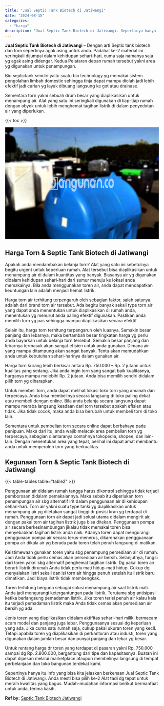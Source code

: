 ```yaml
---
title: "Jual Septic Tank Biotech di Jatiwangi"
date: "2024-08-15"
categories: 
  - "harga"
description: "Jual Septic Tank Biotech di Jatiwangi. Sepertinya hanya itu info yang bisa kita jelaskan berkenaan Jual Septic Tank Biotech di Jatiwangi. Anda mesti bisa pil..."
---
```


**Jual Septic Tank Biotech di Jatiwangi** – Dengan arti Septic tank biotech dan torn sepertinya agak asing untuk anda. Padahal ke-2 material ini seringkali dijumpai dalam kehidupan sehari-hari, cuma saja namanya saja yg agak asing didengar. Kedua Pelataran depan rumah tersebut yakni area yg digunakan untuk penampungan.

Bio septictank sendiri yaitu suatu bio technology yg memakai sistem pengolahan limbah domestic sehingga tinja dapat mampu diolah jadi lebih efektif jadi carian yg layak dibuang langsung ke got atau drainase.

Sementara torn yakni sebuah drum besar yang diaplikasikan untuk menampung air. Alat yang satu ini seringkali digunakan di tiap-tiap rumah dengan obyek untuk lebih menghemat tagihan listrik di dalam penyedotan air yang diperlukan.

{{< toc >}}

![Jual Septic Tank Biotech di Jatiwangi](/images/jual-bio-septictank-14.png)

## Harga Torn & Septic Tank Biotech di Jatiwangi

Apakah anda mendambakan belanja torn? Alat yang satu ini sebetulnya begitu urgent untuk keperluan rumah. Alat tersebut bisa diaplikasikan untuk menampung air di dalam kuantitas yang banyak. Biasanya air yg digunakan didalam kehidupan sehari-hari dari sumur menuju ke lokasi anda memakainya. Bila anda menggunakan toren air, anda dapat mendapatkan keuntungan lain adalah menjadi hemat listrik.

Harga torn air terhitung terpengaruh oleh sebagian faktor, salah satunya adalah dari brand torn air tersebut. Ada begitu banyak sekali type torn air yang dapat anda menentukan untuk diaplikasikan di rumah anda, menentukan yg menurut anda paling efektif digunakan. Pastikan anda memilih torn yg pas sehingga mampu diaplikasikan secara efektif.

Selain itu, harga torn terhitung terpengaruh oleh luasnya. Semakin besar panjang dan lebarnya, maka bertambah besar tingkatan harga yg perlu anda bayarkan untuk belanja torn tersebut. Semakin besar panjang dan lebarnya termasuk akan sangat efisien untuk anda gunakan. Dimana air yang mampu ditampung akan sangat banyak. Tentu akan memudahkan anda untuk kebutuhan sehari-harinya dalam gunakan air.

Harga torn kurang lebih berkisar antara Rp. 750.000 – Rp. 2 jutaan untuk kualitas yang sedang. Jika anda ingin torn yang sangat baik kualitasnya, harganya mampu melebihi Rp. 2 jutaan. Anda bisa memilih sendiri didalam pilih torn yg diharapkan.

Untuk membeli torn, anda dapat melihat lokasi toko torn yang amanah dan terpercaya. Anda bisa membelinya secara langsung di toko paling dekat atau membeli dengan online. Bila anda belanja secara langsung dapat mampu meraba langsung keadaan dari torn tersebut apakah efisien atau tidak. Jika tidak cocok, maka anda bisa berubah untuk membeli torn di toko lain.

Sementara untuk pembelian torn secara online dapat berbahaya pada penipuan. Maka dari itu, anda wajib melacak area pembelian torn yg terpercaya, sebagian diantaranya contohnya tokopedia, shopee, dan lain-lain. Dengan menentukan area yang tepat, perihal ini dapat amat membantu anda untuk memperoleh torn yang berkualitas.

## Kegunaan Torn & Septic Tank Biotech di Jatiwangi

{{< table-tables table="table2" >}}

Penggunaan air didalam rumah tangga harus dikontrol sehingga tidak terjadi pemborosan didalam pemakaiannya. Maka sebab itu diperlukan torn penampungan air sbg alternatif irit dalam penggunaan air di kehidupan sehari-hari. Torn air yakni suatu type tanki yg diaplikasikan untuk menampung air yg diletakan sangat tinggi dr posisi kran yg terdapat di rumah. Penggunaan torn air dapat jadi solusi utama didalam mengirit air, dengan pakai torn air tagihan listrik juga bisa ditekan. Penggunaan pompa air secara berkesinambungan jikalau tidak memakai toren bisa menyebabkan tagihan listrik anda naik. Adanya toren dapat mengurangi penggunaan pompa air secara terus-menerus, dikarenakan pengguanaan pompa air dikala air yg berada pada toren telah penuh langsung di matikan.

Keistimewaan gunakan toren yaitu sbg penampung persediaan air di rumah. Jadi Anda tidak perlu cemas akan persediaan air bersih. Selanjutnya, fungsi dari toren yakni sbg alternatif penghemat tagihan listrik. Dg pakai toren air berarti listrik dirumah Anda tidak perlu mati hidup-mati hidup. Cukup dg menyalakan listri sekali dan isi torn air hingga penuh setelah itu listrik baru dimatikan. Jadi biaya listrik tidak membengkak.

Toren terhitung berguna sebagai solusi menampung air saat listrik mati. Anda jadi mengurangi ketergantungan pada listrik. Terutama sbg antisipasi ketika berlangsung pemadaman listrik. Jika toren terisi penuh air kalau kala itu terjadi pemadaman listrik maka Anda tidak cemas akan persediaan air bersih yg ada.

Jenis toren yang diaplikasikan didalam aktifitas sehari-hari miliki bermacam acam model dan panjang juga lebar. Penggunaanya sesuai dg keperluan yang ada. Jika cuma satu rumah saja, cukup pakai ukuran toren yang kecil. Tetapi apabila toren yg diaplikasikan di perkantoran atau industi, toren yang digunakan dalam jumlah besar dan punyai panjang dan lebar yg besar.

Untuk rentang harga dr toren yang terdapat di pasaran yakni Rp. 750.000 sampai dg Rp. 2.800.000, bergantung dari tipe dan kapasitasnya. Buatan ini dapat dipesan melalui marketplace ataupun membelinya langsung di tempat perbelanjaan dan toko bangunan terdekat kami.

Sepertinya hanya itu info yang bisa kita jelaskan berkenaan Jual Septic Tank Biotech di Jatiwangi. Anda mesti bisa pilih ke-2 Alat tadi dg tepat untuk meraih kwalitas yang bagus. Mudah-mudahan informasi berikut bermanfaat untuk anda, terima kasih.

**Ref by:** [Septic Tank Biotech Jatiwangi](https://id.wikipedia.org/wiki/Septic)
